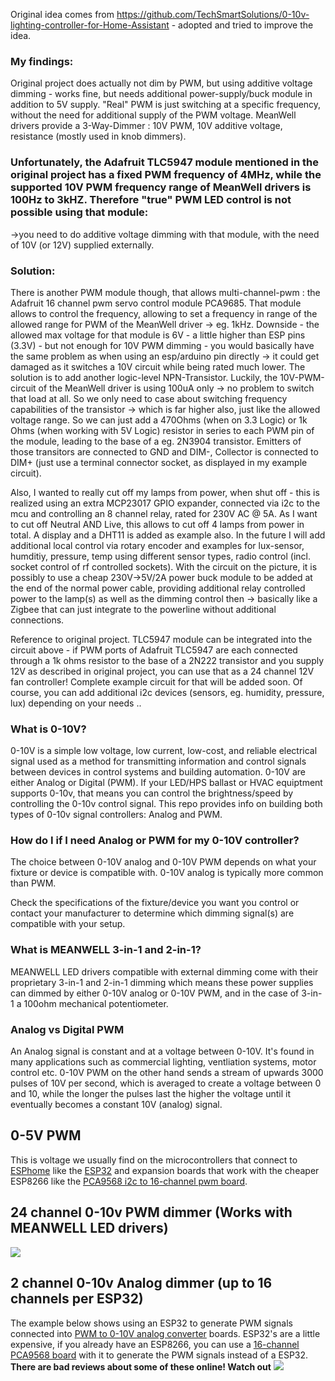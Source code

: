 Original idea comes from https://github.com/TechSmartSolutions/0-10v-lighting-controller-for-Home-Assistant - adopted and tried to improve the idea.
### My findings:
Original project does actually not dim by PWM, but using additive voltage dimming - works fine, but needs additional power-supply/buck module in addition to 5V supply. "Real" PWM is just switching at a specific frequency, without the need for additional supply of the PWM voltage.
MeanWell drivers provide a 3-Way-Dimmer : 10V PWM, 10V additive voltage, resistance (mostly used in knob dimmers).
### Unfortunately, the Adafruit TLC5947 module mentioned in the original project has a fixed PWM frequency of 4MHz, while the supported 10V PWM frequency range of MeanWell drivers is 100Hz to 3kHZ. Therefore "true" PWM LED control is not possible using that module:
->you need to do additive voltage dimming with that module, with the need of 10V (or 12V) supplied externally.

### Solution:
There is another PWM module though, that allows multi-channel-pwm : the Adafruit 16 channel pwm servo control module PCA9685. That module allows to control the frequency, allowing to set a frequency in range of the allowed range for PWM of the MeanWell driver -> eg. 1kHz.
Downside - the allowed max voltage for that module is 6V - a little higher than ESP pins (3.3V) - but not enough for 10V PWM dimming - you would basically have the same problem as when using an esp/arduino pin directly -> it could get damaged as it switches a 10V circuit while being rated much lower.
The solution is to add another logic-level NPN-Transistor. Luckily, the 10V-PWM-circuit of the MeanWell driver is using 100uA only -> no problem to switch that load at all. So we only need to case about switching frequency capabilities of the transistor -> which is far higher also, just like the allowed voltage range.
So we can just add a 470Ohms (when on 3.3 Logic) or 1k Ohms (when working with 5V Logic) resistor in series to each PWM pin of the module, leading to the base of a eg. 2N3904 transistor. Emitters of those transitors are connected to GND and DIM-, Collector is connected to DIM+ (just use a terminal connector socket, as displayed in my example circuit).

Also, I wanted to really cut off my lamps from power, when shut off - this is realized using an extra MCP23017 GPIO expander, connected via i2c to the mcu and controlling an 8 channel relay, rated for 230V AC @ 5A. As I want to cut off Neutral AND Live, this allows to cut off 4 lamps from power in total.
A display and a DHT11 is added as example also. In the future I will add additional local control via rotary encoder and examples for lux-sensor, humditiy, pressure, temp using different sensor types, radio control (incl. socket control of rf controlled sockets).
With the circuit on the picture, it is possibly to use a cheap 230V->5V/2A power buck module to be added at the end of the normal power cable, providing additional relay controlled power to the lamp(s) as well as the dimming control then -> basically like a Zigbee that can just integrate to the powerline without additional connections.



Reference to original project. TLC5947 module can be integrated into the circuit above - if PWM ports of Adafruit TLC5947 are each connected through a 1k ohms resistor to the base of a 2N222 transistor and you supply 12V as described in original project, you can use that as a 24 channel 12V fan controller!
Complete example circuit for that will be added soon. Of course, you can add additional i2c devices (sensors, eg. humidity, pressure, lux) depending on your needs ..

### What is 0-10V?
0-10V is a simple low voltage, low current, low-cost, and reliable electrical signal used as a method for transmitting information and control signals between devices in control systems and building automation.  0-10V are either Analog or Digital (PWM).  If your LED/HPS ballast or HVAC equiptment supports 0-10v, that means you can control the brightness/speed by controlling the 0-10v control signal.  This repo provides info on building both types of 0-10v signal controllers: Analog and PWM.

### How do I if I need Analog or PWM for my 0-10V controller?
The choice between 0-10V analog and 0-10V PWM depends on what your fixture or device is compatible with.  0-10V analog is typically more common than PWM. 

Check the specifications of the fixture/device you want you control or contact your manufacturer to determine which dimming signal(s) are compatible with your setup.  

### What is MEANWELL 3-in-1 and 2-in-1?
MEANWELL LED drivers compatible with external dimming come with their proprietary 3-in-1 and 2-in-1 dimming which means these power supplies can dimmed by either 0-10V analog or 0-10V PWM, and in the case of 3-in-1 a 100ohm mechanical potentiometer. 

### Analog vs Digital PWM
An Analog signal is constant and at a voltage between 0-10V.  It's found in many applications such as commercial lighting, ventliation systems, motor control etc.  0-10V PWM on the other hand sends a stream of upwards 3000 pulses of 10V per second, which is averaged to create a voltage between 0 and 10, while the longer the pulses last the higher the voltage until it eventually becomes a constant 10V (analog) signal.  

## 0-5V PWM
This is voltage we usually find on the microcontrollers that connect to <a href="https://esphome.io">ESPhome</a> like the <a href="https://www.google.com/search?q=ESP32">ESP32</a> and expansion boards that work with the cheaper ESP8266 like the <a href="https://www.google.com/search?q=PCA9568">PCA9568 i2c to 16-channel pwm board</a>.

## 24 channel 0-10v PWM dimmer (Works with MEANWELL LED drivers)
<img src="/images/24-Channel-TLC5947-based-LED-Driver-dimmer-for-Home-Assistant.png">

## 2 channel 0-10v Analog dimmer (up to 16 channels per ESP32)
The example below shows using an ESP32 to generate PWM signals connected into <a href="https://www.amazon.ca/s?k=PWM+to+0-10V+analog">PWM to 0-10V analog converter</a> boards.   ESP32's are a little expensive, if you already have an ESP8266, you can use a <a href="https://www.google.com/search?q=PCA9568">16-channel PCA9568 board</a>  with it to generate the PWM signals instead of a ESP32.  **There are bad reviews about some of these online! Watch out**
<img src="/images/Converting-5v-PWM-signals-from-ESP32-to-a-0-10v-Analog.png">


     
